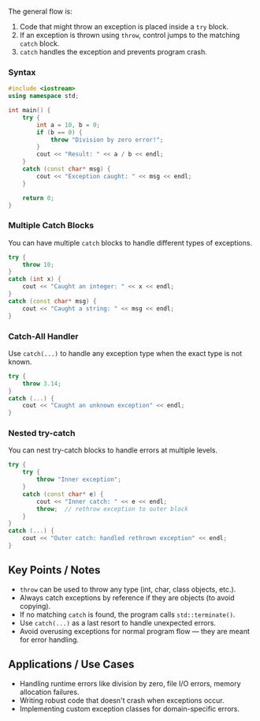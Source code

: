 The general flow is:

1. Code that might throw an exception is placed inside a `try` block.
2. If an exception is thrown using `throw`, control jumps to the matching `catch` block.
3. `catch` handles the exception and prevents program crash.

### Syntax
``` C++
#include <iostream>
using namespace std;

int main() {
    try {
        int a = 10, b = 0;
        if (b == 0) {
            throw "Division by zero error!";
        }
        cout << "Result: " << a / b << endl;
    }
    catch (const char* msg) {
        cout << "Exception caught: " << msg << endl;
    }

    return 0;
}
```
### Multiple Catch Blocks

You can have multiple `catch` blocks to handle different types of exceptions.
``` C++
try {
    throw 10;
}
catch (int x) {
    cout << "Caught an integer: " << x << endl;
}
catch (const char* msg) {
    cout << "Caught a string: " << msg << endl;
}
```
### Catch-All Handler

Use `catch(...)` to handle any exception type when the exact type is not known.
``` C++
try {
    throw 3.14;
}
catch (...) {
    cout << "Caught an unknown exception" << endl;
}
```
### Nested try-catch

You can nest try-catch blocks to handle errors at multiple levels.
``` C++
try {
    try {
        throw "Inner exception";
    }
    catch (const char* e) {
        cout << "Inner catch: " << e << endl;
        throw;  // rethrow exception to outer block
    }
}
catch (...) {
    cout << "Outer catch: handled rethrown exception" << endl;
}
```
## Key Points / Notes

- `throw` can be used to throw any type (int, char, class objects, etc.).
- Always catch exceptions by reference if they are objects (to avoid copying).
- If no matching `catch` is found, the program calls `std::terminate()`.
- Use `catch(...)` as a last resort to handle unexpected errors.
- Avoid overusing exceptions for normal program flow — they are meant for error handling.

## Applications / Use Cases

- Handling runtime errors like division by zero, file I/O errors, memory allocation failures.
- Writing robust code that doesn't crash when exceptions occur.
- Implementing custom exception classes for domain-specific errors.
